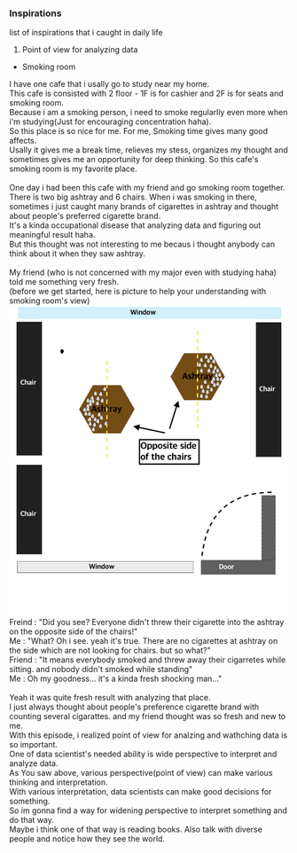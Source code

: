 ### Inspirations
list of inspirations that i caught in daily life

1. Point of view for analyzing data 

- Smoking room

I have one cafe that i usally go to study near my home. </br>
This cafe is consisted with 2 floor - 1F is for cashier and 2F is for seats and smoking room. </br>
Because i am a smoking person, i need to smoke regularlly even more when i'm studying(Just for encouraging concentration haha). </br>
So this place is so nice for me. For me, Smoking time gives many good affects. </br>
Usally it gives me a break time, relieves my stess, organizes my thought and sometimes gives me an opportunity for deep thinking. 
So this cafe's smoking room is my favorite place. </br>
</br>
One day i had been this cafe with my friend and go smoking room together. </br>
There is two big ashtray and 6 chairs. When i was smoking in there, sometimes i just caught many brands of cigarettes in ashtray and thought about people's preferred cigarette brand. </br>
It's a kinda occupational disease that analyzing data and figuring out meaningful result haha. </br>
But this thought was not interesting to me becaus i thought anybody can think about it when they saw ashtray. </br>
</br>
My friend (who is not concerned with my major even with studying haha) told me something very fresh. </br>
(before we get started, here is picture to help your understanding with smoking room's view)
![Smoking_room](smoking_room.png)</br>
Freind : "Did you see? Everyone didn't threw their cigarette into the ashtray on the opposite side of the chairs!"</br>
Me : "What? Oh i see. yeah it's true. There are no cigarettes at ashtray on the side which are not looking for chairs. but so what?"</br>
Friend : "It means everybody smoked and threw away their cigarretes while sitting. and nobody didn't smoked while standing"</br>
Me : Oh my goodness... it's a kinda fresh shocking man..."</br>
</br>
Yeah it was quite fresh result with analyzing that place. </br>
I just always thought about people's preference cigarette brand with counting several cigarattes. and my friend thought was so fresh and new to me.</br>
With this episode, i realized point of view for analzing and wathching data is so important. </br>
One of data scientist's needed ability is wide perspective to interpret and analyze data. </br>
As You saw above, various perspective(point of view) can make various thinking and interpretation.</br>
With various interpretation, data scientists can make good decisions for something.</br>
So im gonna find a way for widening perspective to interpret something and do that way.</br>
Maybe i think one of that way is reading books. Also talk with diverse people and notice how they see the world.</br>
